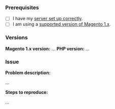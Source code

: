 ### Prerequisites

- [ ] I have my [server set up correctly](https://guides.qenta.com/shop_plugins:wcp:magento:installation).
- [ ] I am using a [supported version of Magento 1.x](https://guides.qenta.com/shop_plugins:wcp:magento:start).

### Versions

**Magento 1.x version:** ...
**PHP version:** ...

### Issue

**Problem description:**

...


**Steps to reproduce:**

...
